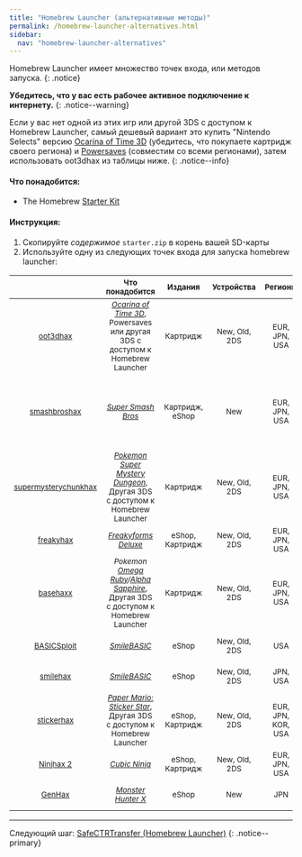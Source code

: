 ```yaml
---
title: "Homebrew Launcher (альтернативные методы)"
permalink: /homebrew-launcher-alternatives.html
sidebar:
  nav: "homebrew-launcher-alternatives"
---
```


Homebrew Launcher имеет множество точек входа, или методов запуска.
{: .notice}

**Убедитесь, что у вас есть рабочее активное подключение к интернету.**
{: .notice--warning}

Если у вас нет одной из этих игр или другой 3DS с доступом к Homebrew Launcher, самый дешевый вариант это купить "Nintendo Selects" версию [Ocarina of Time 3D](https://amzn.to/2fkaKdp) (убедитесь, что покупаете картридж своего региона) и [Powersaves](https://amzn.to/2fb3VY7) (совместим со всеми регионами), затем использовать oot3dhax из таблицы ниже.
{: .notice--info}

#### <a name="what_need" />Что понадобится: 

+ The Homebrew [Starter Kit](http://smealum.github.io/ninjhax2/starter.zip)

#### <a name="instructions" />Инструкция:

1. Скопируйте _содержимое_ `starter.zip` в корень вашей SD-карты
2. Используйте одну из следующих точек входа для запуска homebrew launcher:

| <sub> | <sub>Что понадобится | <sub>Издания | <sub>Устройства | <sub>Регионы | <sub>Версии игры | <sub>Версии прошивки |
|:-:|:-:|:-:|:-:|:-:|:-:|:-:|
| <sub>[oot3dhax](https://github.com/yellows8/oot3dhax) | <sub>[*Ocarina of Time 3D*](https://amzn.to/2fkaKdp), <br> Powersaves или другая 3DS с доступом к Homebrew Launcher | <sub>Картридж | <sub>New, Old, 2DS | <sub>EUR, JPN, USA | <sub>Все | <sub>от 9.0.0-X до 11.2.0-X включительно |
| <sub>[smashbroshax](https://gbatemp.net/threads/397194/) | <sub>[*Super Smash Bros*](https://amzn.to/2ftGA72) | <sub>Картридж, eShop | <sub>New  | <sub>EUR, JPN, USA | <sub><1.1.3, <br> Картриджи с "amiibo" на обложке идут с версией 1.1.4 | <sub>от 9.0.0-X до 11.2.0-X включительно |
| <sub>[supermysterychunkhax](https://smd.salthax.org/) | <sub>[*Pokemon Super Mystery Dungeon*](https://amzn.to/2ebxZ75), <br> Другая 3DS с доступом к Homebrew Launcher | <sub>Картридж | <sub>New, Old, 2DS | <sub>EUR, JPN, USA | <sub>Все | <sub>9.9.0-X (USA/JPN) / от 10.2.0-X (EUR) до 11.0.0-X (EUR) включительно |
| <sub>[freakyhax](http://plutooo.github.io/freakyhax/) | <sub>[*Freakyforms Deluxe*](https://amzn.to/2f6eHO7) | <sub>eShop, Картридж | <sub>New, Old, 2DS | <sub>EUR, JPN, USA | <sub>Все | <sub>от 9.0.0-X до 11.1.0-X включительно |
| <sub>[basehaxx](http://mrnbayoh.github.io/basehaxx/) | <sub>*Pokemon [Omega Ruby](https://amzn.to/2eRILNQ)/[Alpha Sapphire](https://amzn.to/2ebGrmN)*, <br> Другая 3DS с доступом к Homebrew Launcher | <sub>Картридж | <sub>New, Old, 2DS | <sub>EUR, JPN, USA | <sub>1.0, 1.4 | <sub>от 9.0.0-X до 11.0.0-X включительно |
| <sub>[BASICSploit](https://mrnbayoh.github.io/basicsploit/) | <sub>[*SmileBASIC*](https://www.nintendo.com/games/detail/eYURHNjVdfyrnA3OJGfmlMYIrJUzgOcv) | <sub>eShop | <sub>New, Old, 2DS | <sub>USA | <sub>3.2.1 | <sub>от 9.0.0-X до 11.0.0-X включительно |
| <sub>[smilehax](https://plutooo.github.io/smilehax/) | <sub>[*SmileBASIC*](https://www.nintendo.com/games/detail/eYURHNjVdfyrnA3OJGfmlMYIrJUzgOcv) | <sub>eShop | <sub>New, Old, 2DS | <sub>JPN, USA | <sub>3.3.1 | <sub>от 9.0.0-X до 11.0.0-X включительно |
| <sub>[stickerhax](https://github.com/yellows8/stickerhax) | <sub>[*Paper Mario: Sticker Star*](https://amzn.to/2f6aDx8), <br> Другая 3DS с доступом к Homebrew Launcher | <sub>eShop, Картридж | <sub>New, Old, 2DS | <sub>EUR, JPN, KOR, USA | <sub>Все | <sub>от 9.0.0-X до 11.2.0-X включительно |
| <sub>[Ninjhax 2](http://smealum.github.io/ninjhax2/) | <sub>[*Cubic Ninja*](https://amzn.to/2eRI1by) | <sub>eShop, Картридж | <sub>New, Old, 2DS | <sub>EUR, JPN, USA | <sub>Все | <sub>от 9.0.0-X до 11.2.0-X включительно |
| <sub>[GenHax](https://github.com/svanheulen/genhax_proxy_installer) | <sub>[*Monster Hunter X*](http://amzn.to/2gsk6Tk) | <sub>eShop | <sub>New | <sub>JPN | <sub>Все | <sub>от 9.9.0-X до 11.2.0-X включительно |

___

Следующий шаг: [SafeCTRTransfer (Homebrew Launcher)](safectrtransfer-homebrew-launcher)
{: .notice--primary}
